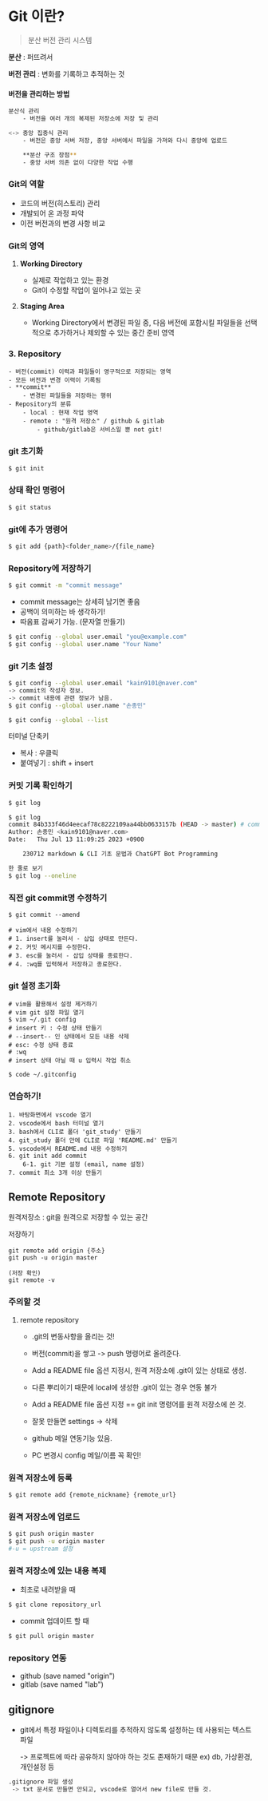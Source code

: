 # Git 이란?
> 분산 버전 관리 시스템

**분산** : 퍼뜨려서

**버전 관리** : 변화를 기록하고 추적하는 것


#### 버전을 관리하는 방법
```bash
분산식 관리
    - 버전을 여러 개의 복제된 저장소에 저장 및 관리

<-> 중앙 집중식 관리
    - 버전은 중앙 서버 저장, 중앙 서버에서 파일을 가져와 다시 중앙에 업로드

    **분산 구조 장점**
    - 중앙 서버 의존 없이 다양한 작업 수행
```

### Git의 역할
- 코드의 버전(히스토리) 관리
- 개발되어 온 과정 파악
- 이전 버전과의 변경 사항 비교

### Git의 영역
1. **Working Directory**
    - 실제로 작업하고 있는 환경
    - Git이 수정할 작업이 일어나고 있는 곳
 
2. **Staging Area**
    - Working Directory에서 변경된 파일 중, 다음 버전에 포함시킬 파일들을 선택적으로 추가하거나 제외할 수 있는 중간 준비 영역


### 3. **Repository**
    - 버전(commit) 이력과 파일들이 영구적으로 저장되는 영역
    - 모든 버전과 변경 이력이 기록됨
    - **commit**
        - 변경된 파일들을 저장하는 행위
    - Repository의 분류
        - local : 현재 작업 영역
        - remote : "원격 저장소" / github & gitlab
            - github/gitlab은 서비스일 뿐 not git!






### git 초기화
```bash
$ git init
```

### 상태 확인 명령어
```bash
$ git status
```

### git에 추가 명령어
```bash
$ git add {path}<folder_name>/{file_name}
```

### Repository에 저장하기
```bash
$ git commit -m "commit message"
```
- commit message는 상세히 남기면 좋음
- 공백이 의미하는 바 생각하기!
- 따옴표 감싸기 가능. (문자열 만들기)
```bash
$ git config --global user.email "you@example.com"
$ git config --global user.name "Your Name"
```
### git 기초 설정
```bash
$ git config --global user.email "kain9101@naver.com"
-> commit의 작성자 정보.
-> commit 내용에 관련 정보가 남음.
$ git config --global user.name "손종민"

$ git config --global --list
```

터미널 단축키
- 복사 : 우클릭
- 붙여넣기 : shift + insert

### 커밋 기록 확인하기
```bash
$ git log
```

```bash
$ git log
commit 84b333f46d4eecaf78c8222109aa44bb0633157b (HEAD -> master) # commit 고유값
Author: 손종민 <kain9101@naver.com>
Date:   Thu Jul 13 11:09:25 2023 +0900

    230712 markdown & CLI 기초 문법과 ChatGPT Bot Programming

한 줄로 보기
$ git log --oneline
```

### 직전 git commit명 수정하기
```
$ git commit --amend

# vim에서 내용 수정하기
# 1. insert를 눌러서 - 삽입 상태로 만든다.
# 2. 커밋 메시지를 수정한다.
# 3. esc를 눌러서 - 삽입 상태를 종료한다.
# 4. :wq를 입력해서 저장하고 종료한다.
```

### git 설정 초기화
```
# vim을 활용해서 설정 제거하기
# vim git 설정 파일 열기
$ vim ~/.git config 
# insert 키 : 수정 상태 만들기
# --insert-- 인 상태에서 모든 내용 삭제
# esc: 수정 상태 종료
# :wq
# insert 상태 아닐 때 u 입력시 작업 취소

$ code ~/.gitconfig
```

### 연습하기!
```
1. 바탕화면에서 vscode 열기
2. vscode에서 bash 터미널 열기
3. bash에서 CLI로 폴더 'git_study' 만들기
4. git_study 폴더 안에 CLI로 파일 'README.md' 만들기
5. vscode에서 README.md 내용 수정하기
6. git init add commit
    6-1. git 기본 설정 (email, name 설정)
7. commit 최소 3개 이상 만들기
```

## Remote Repository
원격저장소 : git을 원격으로 저장할 수 있는 공간

저장하기
```
git remote add origin {주소}
git push -u origin master

(저장 확인)
git remote -v
```
### 주의할 것
1. remote repository
    - .git의 변동사항을 올리는 것!
    - 버전(commit)을 쌓고 -> push 명령어로 올려준다.
    - Add a README file 옵션 지정시, 원격 저장소에 .git이 있는 상태로 생성.
    - 다른 뿌리이기 때문에 local에 생성한 .git이 있는 경우 연동 불가
    - Add a README file 옵션 지정 == git init 명령어를 원격 저장소에 쓴 것.
    - 잘못 만들면 settings -> 삭제

    - github 메일 연동기능 있음.
    - PC 변경시 config 메일/이름 꼭 확인!

### 원격 저장소에 등록
```bash
$ git remote add {remote_nickname} {remote_url} 
```

### 원격 저장소에 업로드
```bash
$ git push origin master
$ git push -u origin master
#-u = upstream 설정
```

### 원격 저장소에 있는 내용 복제
- 최초로 내려받을 때
```bash
$ git clone repository_url
```
- commit 업데이트 할 때
```bash
$ git pull origin master
```

### repository 연동
- github (save named "origin")
- gitlab (save named "lab")

## gitignore
- git에서 특정 파일이나 디렉토리를 추적하지 않도록 설정하는 데 사용되는 텍스트 파일

    -> 프로젝트에 따라 공유하지 않아야 하는 것도 존재하기 때문
    ex) db, 가상환경, 개인설정 등

```bash
.gitignore 파일 생성
 -> txt 문서로 만들면 안되고, vscode로 열어서 new file로 만들 것.
```